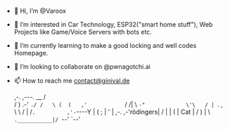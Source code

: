 - 👋 Hi, I’m @Varoox
- 👀 I’m interested in Car Technology, ESP32("smart home stuff"), Web Projects like Game/Voice Servers with bots etc. 
- 🌱 I’m currently learning to make a good locking and well codes Homepage.
- 💞️ I’m looking to collaborate on @pwnagotchi.ai
- 📫 How to reach me contact@ginival.de


   ,-.       _,---._ __  / \
 /  )    .-'       `./ /   \
(  (   ,'            `/    /|
 \  `-"             \'\   / |
  `.              ,  \ \ /  |
   /`.          ,'-`----Y   |
  (            ;        |   '
  |  ,-.    ,-'rödingers|  /
  |  | (   |      Cat   | /
  )  |  \  `.___________|/
  `--'   `--'
